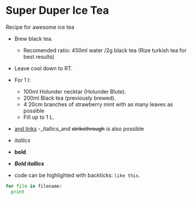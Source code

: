 # Super Duper Ice Tea
Recipe for awesome ice tea

- Brew black tea.
  - Recomended ratio: 450ml water /2g black tea (Rize turkish tea for best results)
- Leave cool down to RT.

- For 1 l:
  - 100ml Holunder necktar (Holunder Blute).
  - 200ml Black tea (previously brewed).
  - 4 20cm branches of strawberry mint with as many leaves as possible
  - Fill up to 1 L.
  
- [and links](https://bio-it.embl.de)
-_itallics_and ~~strikethrough~~ is also possible
- *itallics*
- **bold** 
- **_Bold itallics_**
- code can be highlighted with backticks: `like this`.

```Python
for file in filename:
  print
```
